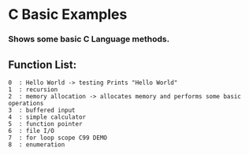 # C Basic Examples
### Shows some basic C Language methods.
## Function List:
```
0  : Hello World -> testing Prints "Hello World"
1  : recursion
2  : memory allocation -> allocates memory and performs some basic operations
3  : buffered input
4  : simple calculator
5  : function pointer
6  : file I/O
7  : for loop scope C99 DEMO
8  : enumeration
```
